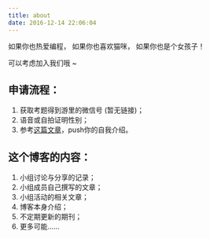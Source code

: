 ```yaml
---
title: about
date: 2016-12-14 22:06:04
---
```


如果你也热爱编程，
如果你也喜欢猫咪，
如果你也是个女孩子！

可以考虑加入我们哦 ~

## 申请流程：
1. 获取考题得到游里的微信号 (暂无链接)；
2. 语音或自拍证明性别；
3. 参考[这篇文章](这篇文章)，push你的自我介绍。

## 这个博客的内容：
1. 小组讨论与分享的记录；
2. 小组成员自己撰写的文章；
3. 小组活动的相关文章；
4. 博客本身介绍；
5. 不定期更新的期刊；
6. 更多可能……
